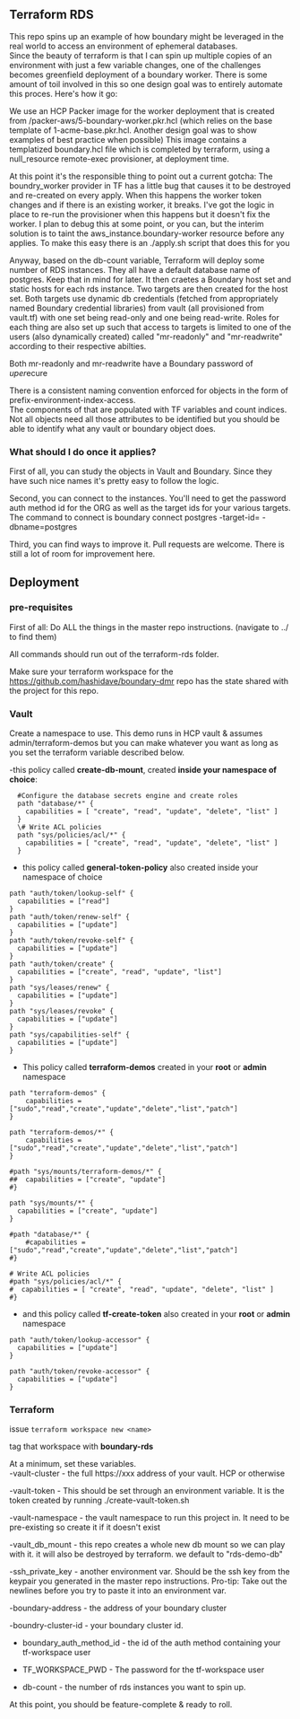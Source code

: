 ## Terraform RDS
This repo spins up an example of how boundary might be leveraged in the real world to access an environment of ephemeral databases.  
Since the beauty of terraform is that I can spin up multiple copies of an environment with just a few variable changes, one of the challenges becomes greenfield deployment of a boundary worker.  There is some amount of toil involved in this so one design goal was to entirely automate this proces.  Here's how it go:

We use an HCP Packer image for the worker deployment that is created from /packer-aws/5-boundary-worker.pkr.hcl (which relies on the base template of 1-acme-base.pkr.hcl.  Another design goal was to show examples of best practice when possible)
This image contains a templatized boundary.hcl file which is completed by terraform, using a null_resource remote-exec provisioner, at deployment time.  

At this point it's the responsible thing to point out a current gotcha:  The boundry_worker provider in TF has a little bug that causes it to be destroyed and re-created on every apply.  When this happens the worker token changes and if there is an existing worker, it breaks.  I've got the logic in place to re-run the provisioner when this happens but it doesn't fix the worker.  I plan to debug this at some point, or you can, but the interim solution is to taint the aws_instance.boundary-worker resource before any applies.  To make this easy there is an ./apply.sh script that does this for you


Anyway, based on the db-count variable, Terraform will deploy some number of RDS instances.  They all have a default database name of postgres.  Keep that in mind for later.  It then craetes a Boundary host set and static hosts for each rds instance.  Two targets are then created for the host set.  Both targets use dynamic db credentials (fetched from appropriately named Boundary credential libraries) from vault (all provisioned from vault.tf) with one set being read-only and one being read-write.  Roles for each thing are also set up such that access to targets is limited to one of the users (also dynamically created) called "mr-readonly" and "mr-readwrite"  according to their respective abilties.  

Both mr-readonly and mr-readwrite have a Boundary password of $uper$ecure



There is a consistent naming convention enforced for objects in the form of prefix-environment-index-access.   
The components of that are populated with TF variables and count indices.  Not all objects need all those attributes to be identified but you should be able to identify what any vault or boundary object does.

### What should I do once it applies?
First of all, you can study the objects in Vault and Boundary.  Since they have such nice names it's pretty easy to follow the logic.  

Second, you can connect to the instances.  You'll need to get the password auth method id for the ORG as well as the target ids for your various targets.  The command to connect is 
boundary connect postgres -target-id=<target> -dbname=postgres

Third, you can find ways to improve it.  Pull requests are welcome.  There is still a lot of room for improvement here.  

## Deployment
### pre-requisites
First of all:  Do ALL the things in the master repo instructions.  (navigate to ../ to find them)

All commands should run out of the terraform-rds folder.

Make sure your terraform workspace for the https://github.com/hashidave/boundary-dmr repo has the state shared with the project for this repo.

### Vault
Create a namespace to use.  This demo runs in HCP vault & assumes admin/terraform-demos but you can make whatever you want as long as you set the terraform variable described below.  

-this policy called **create-db-mount**, created **inside your namespace of choice**:
```
  #Configure the database secrets engine and create roles
  path "database/*" {
    capabilities = [ "create", "read", "update", "delete", "list" ]
  }
  \# Write ACL policies
  path "sys/policies/acl/*" {
    capabilities = [ "create", "read", "update", "delete", "list" ]
  }
```

- this policy called **general-token-policy** also created inside your namespace of choice
```
path "auth/token/lookup-self" {
  capabilities = ["read"]
}
path "auth/token/renew-self" {
  capabilities = ["update"]
}
path "auth/token/revoke-self" {
  capabilities = ["update"]
}
path "auth/token/create" {
  capabilities = ["create", "read", "update", "list"]
}
path "sys/leases/renew" {
  capabilities = ["update"]
}
path "sys/leases/revoke" {
  capabilities = ["update"]
}
path "sys/capabilities-self" {
  capabilities = ["update"]
}
```

- This policy called **terraform-demos** created in your **root** or **admin** namespace
```
path "terraform-demos" {
	capabilities = ["sudo","read","create","update","delete","list","patch"]
}

path "terraform-demos/*" {
	capabilities = ["sudo","read","create","update","delete","list","patch"]
}

#path "sys/mounts/terraform-demos/*" {
##  capabilities = ["create", "update"]
#}

path "sys/mounts/*" {
  capabilities = ["create", "update"]
}

#path "database/*" {
	#capabilities = ["sudo","read","create","update","delete","list","patch"]
#}

# Write ACL policies
#path "sys/policies/acl/*" {
#  capabilities = [ "create", "read", "update", "delete", "list" ]
#}
```

- and this policy called **tf-create-token** also created in your **root** or **admin** namespace
```
path "auth/token/lookup-accessor" {
  capabilities = ["update"]
}

path "auth/token/revoke-accessor" {
  capabilities = ["update"]
}
```


### Terraform
issue `terraform workspace new <name>` 

tag that workspace with **boundary-rds**

At a minimum, set these variables.  
-vault-cluster - the full https://xxx address of your vault.  HCP or otherwise

-vault-token - This should be set through an environment variable.  It is the token created by running ./create-vault-token.sh

-vault-namespace - the vault namespace to run this project in.  It need to be pre-existing so create it if it doesn't exist

-vault_db_mount - this repo creates a whole new db mount so we can play with it.  it will also be destroyed by terraform.  we default to "rds-demo-db" 

-ssh_private_key - another environment var.  Should be the ssh key from the keypair you generated in the master repo instructions.  Pro-tip:  Take out the newlines before you try to paste it into an environment var. 

-boundary-address - the address of your boundary cluster

-boundry-cluster-id - your boundary cluster id.  
 
- boundary_auth_method_id - the id of the auth method containing your tf-workspace user
 
- TF_WORKSPACE_PWD - The password for the tf-workspace user 

- db-count - the number of rds instances you want to spin up.  

At this point, you should be feature-complete & ready to roll.  

